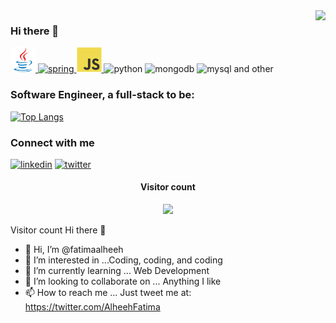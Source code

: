 <img align='right' src="https://github-readme-stats.vercel.app/api?username=fatimaalheeh&hide_border=true&hide_rank=false&show_icons=true&theme=dracula">


### Hi there 👋

<a href="https://www.java.com" target="_blank"> <img src="https://raw.githubusercontent.com/devicons/devicon/master/icons/java/java-original.svg" alt="java" width="40" height="40"/> </a> 
<a href="https://spring.io/" target="_blank"> <img src="https://www.vectorlogo.zone/logos/springio/springio-icon.svg" alt="spring" width="40" height="40"/> </a>
<a href="https://developer.mozilla.org/en-US/docs/Web/JavaScript" target="_blank"> <img src="https://raw.githubusercontent.com/devicons/devicon/master/icons/javascript/javascript-original.svg" alt="javascript" width="40" height="40"/> </a> 
<img src="https://www.vectorlogo.zone/logos/python/python-icon.svg" alt="python" width="40" height="40"/>
<img src="https://www.vectorlogo.zone/logos/mongodb/mongodb-icon.svg" alt="mongodb" width="40" height="40"/>
<img src="https://www.vectorlogo.zone/logos/mysql/mysql-icon.svg" alt="mysql" width="40" height="40"/>
and other

### Software Engineer, a full-stack to be:
[![Top Langs](https://github-readme-stats.vercel.app/api/top-langs/?username=fatimaalheeh&layout=dracula)](https://github.com/fatimaalheeh/github-readme-stats)

### Connect with me 
[<img src='https://cdn.jsdelivr.net/npm/simple-icons@3.0.1/icons/linkedin.svg' alt='linkedin' height='32'>](https://www.linkedin.com/in/fatima-al-heeh-090a76183//) 
[<img src='https://cdn.jsdelivr.net/npm/simple-icons@3.0.1/icons/twitter.svg' alt='twitter' height='32'>](https://https://twitter.com/AlheehFatima)

<h4 align="center">Visitor count</h4>
<p align="center"> 
  <img src="https://profile-counter.glitch.me/fatimaalheeh/count.svg" />
</p>


Visitor count
Hi there 👋
- 👋 Hi, I’m @fatimaalheeh
- 👀 I’m interested in ...Coding, coding, and coding
- 🌱 I’m currently learning ... Web Development
- 💞️ I’m looking to collaborate on ... Anything I like
- 📫 How to reach me ... Just tweet me at: https://twitter.com/AlheehFatima

<!---
fatimaalheeh/fatimaalheeh is a ✨ special ✨ repository because its `README.md` (this file) appears on your GitHub profile.
You can click the Preview link to take a look at your changes.
--->
